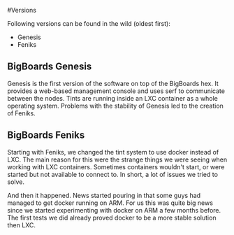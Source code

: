 #Versions

Following versions can be found in the wild (oldest first):

 * Genesis
 * Feniks

## BigBoards Genesis
 Genesis is the first version of the software on top of the BigBoards hex. It provides a web-based management console and uses serf to communicate between the nodes. Tints are running inside an LXC container as a whole operating system. Problems with the stability of Genesis led to the creation of Feniks.

## BigBoards Feniks
Starting with Feniks, we changed the tint system to use docker instead of LXC. The main reason for this were the strange things we were seeing when working with LXC containers. Sometimes containers wouldn't start, or were started but not available to connect to. In short, a lot of issues we tried to solve.

And then it happened. News started pouring in that some guys had managed to get docker running on ARM. For us this was quite big news since we started experimenting with docker on ARM a few months before. The first tests we did already proved docker to be a more stable solution then LXC.